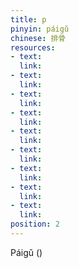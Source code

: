```yaml
---
title: p
pinyin: páigǔ
chinese: 排骨
resources: 
- text: 
  link: 
- text: 
  link: 
- text: 
  link: 
- text: 
  link: 
- text: 
  link: 
- text: 
  link: 
- text: 
  link: 
- text: 
  link: 
- text: 
  link: 
position: 2
---
```


Páigǔ ()

<!--



-->